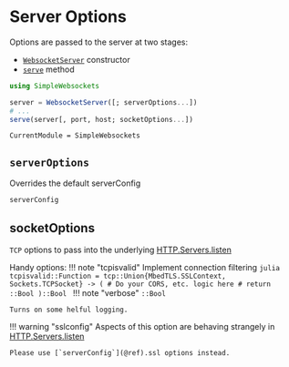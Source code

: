 # Server Options

Options are passed to the server at two stages:
- [`WebsocketServer`](@ref) constructor
- [`serve`](@ref) method
```julia
using SimpleWebsockets

server = WebsocketServer([; serverOptions...])
# ...
serve(server[, port, host; socketOptions...])
```
```@meta
CurrentModule = SimpleWebsockets
```
## `serverOptions`
Overrides the default serverConfig
```@docs
serverConfig
```

## socketOptions
`TCP` options to pass into the underlying [HTTP.Servers.listen](https://juliaweb.github.io/HTTP.jl/stable/public_interface/#Server-/-Handlers-1)

Handy options:
!!! note "tcpisvalid"
    Implement connection filtering 
    ```julia
        tcpisvalid::Function = tcp::Union{MbedTLS.SSLContext, Sockets.TCPSocket} -> (
            # Do your CORS, etc. logic here
            # return ::Bool
        )::Bool
    ```
!!! note "verbose"
    `::Bool`

    Turns on some helful logging.

!!! warning "sslconfig"
    Aspects of this option are behaving strangely in [HTTP.Servers.listen](https://juliaweb.github.io/HTTP.jl/stable/public_interface/#Server-/-Handlers-1)

    Please use [`serverConfig`](@ref).ssl options instead.